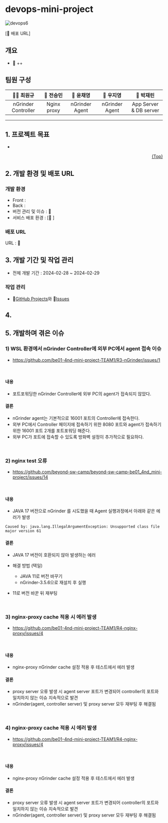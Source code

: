 # devops-mini-project
![devops6](https://github.com/be01-4nd-mini-project-TEAM1/R1-devops-project/assets/148875683/6cf88504-1818-445f-9744-309eb3061bad)


[🔗 배포 URL]
## 개요
- 📝 ++
## 팀원 구성


|                                                             **🐻‍❄️ 최원규**                                                              |                                                             **🐻 전승민**                                                              |                                                             **🐰 윤채영**                                                              |                                                             **🐨 우지영**                                                              |                                                             **🐯 박재린**                                                              |
| :-------------------------------------------------------------------------------------------------------------------------------------: | :-------------------------------------------------------------------------------------------------------------------------------------: | :-------------------------------------------------------------------------------------------------------------------------------------: | :-------------------------------------------------------------------------------------------------------------------------------------: | :-------------------------------------------------------------------------------------------------------------------------------------: |
|                             nGrinder Controller                             |                                                  Nginx proxy                                                  |                                                nGrinder Agent                                               |                            nGrinder Agent                         |                             App Server & DB server                             | 



***

## <span id="goal">1. 프로젝트 목표</span>
- 

<p align="right"><a href="#top">(Top)</a></p>

## <span id="dev">2. 개발 환경 및 배포 URL</span>
### 개발 환경
- Front : 
- Back : 
- 버전 관리 및 이슈 : 🔗
- 서비스 배포 환경 : [🔗 ]
### 배포 URL
URL : 🔗 


## <span id="task">3. 개발 기간 및 작업 관리</span>
- 전체 개발 기간 : 2024-02-28 ~ 2024-02-29
### 작업 관리
- 🔗[GitHub Projects](https://github.com/orgs/be01-4nd-mini-project-TEAM1/projects/1)와 🔗[Issues](https://github.com/be01-4nd-mini-project-TEAM1/R1-devops-project/issues/1)

## <span id="pages">4. </span>

## <span id="issues">5. 개발하며 겪은 이슈</span>
### 1) WSL 환경에서 nGrinder Controller에 외부 PC에서 agent 접속 이슈
   - https://github.com/be01-4nd-mini-project-TEAM1/R3-nGrinder/issues/1
   <br>

#### 내용
- 포트포워딩한 nGrinder Controller에 외부 PC의 agent가 접속되지 않았다.
#### 결론
- nGrinder agent는 기본적으로 16001 포트의 Controller에 접속한다.
- 외부 PC에서 Controller 페이지에 접속하기 위한 8080 포트와 agent가 접속하기 위한 16001 포트 2개를 포트포워딩 해준다.
- 외부 PC가 포트에 접속할 수 있도록 방화벽 설정이 추가적으로 필요하다.
<br>

### 2) nginx test 오류
   - https://github.com/beyond-sw-camp/beyond-sw-camp-be01_4nd_mini-project/issues/14
   <br>

#### 내용
- JAVA 17 버전으로 nGrinder 를 시도했을 때 Agent 실행과정에서 아래와 같은 에러가 발생
```
Caused by: java.lang.IllegalArgumentException: Unsupported class file major version 61
```
#### 결론
- JAVA 17 버전이 호환되지 않아 발생하는 에러

- 해결 방법 (택일)
   - JAVA 11로 버전 바꾸기
   - nGrinder-3.5.6으로 재설치 후 실행

- 11로 버전 바꾼 뒤 재부팅
<br>

### 3) nginx-proxy cache 적용 시 에러 발생
   - https://github.com/be01-4nd-mini-project-TEAM1/R4-nginx-proxy/issues/4
   <br>

#### 내용
- nginx-proxy nGrinder cache 설정 적용 후 테스트에서 에러 발생
#### 결론
- proxy server 오류 발생 시 agent server 포트가 변경되어 controller의 포트와 일치하지 않는 이슈 지속적으로 발견
- nGrinder(agent, controller server) 및 proxy server 모두 재부팅 후 해결됨

<br>

### 4) nginx-proxy cache 적용 시 에러 발생
   - https://github.com/be01-4nd-mini-project-TEAM1/R4-nginx-proxy/issues/4
   <br>

#### 내용
- nginx-proxy nGrinder cache 설정 적용 후 테스트에서 에러 발생
#### 결론
- proxy server 오류 발생 시 agent server 포트가 변경되어 controller의 포트와 일치하지 않는 이슈 지속적으로 발견
- nGrinder(agent, controller server) 및 proxy server 모두 재부팅 후 해결됨
